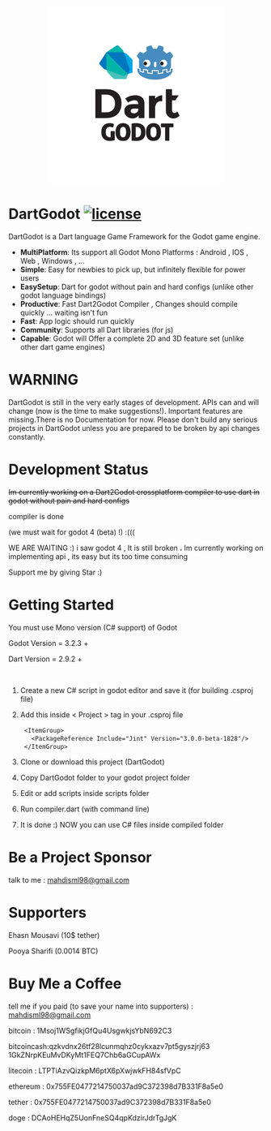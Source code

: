 <p align="center">
  <img src="/logo.png" width="350" height="350" alt="DartGodot logo"/>
</p>

# DartGodot [![license](https://img.shields.io/badge/license-MIT-blue.svg)](https://github.com/mahdisml/DartGodot/blob/master/LICENSE)

DartGodot is a Dart language Game Framework for the Godot game engine.

* **MultiPlatform**: Its support all Godot Mono Platforms : Android , IOS , Web , Windows , ...
* **Simple**: Easy for newbies to pick up, but infinitely flexible for power users
* **EasySetup**: Dart for godot without pain and hard configs (unlike other godot language bindings)
* **Productive**: Fast Dart2Godot Compiler , Changes should compile quickly ... waiting isn't fun
* **Fast**: App logic should run quickly
* **Community**: Supports all Dart libraries (for js)
* **Capable**: Godot will Offer a complete 2D and 3D feature set (unlike other dart game engines)


# WARNING

DartGodot is still in the very early stages of development. APIs can and will change (now is the time to make suggestions!). Important features are missing.There is no Documentation for now. Please don't build any serious projects in DartGodot unless you are prepared to be broken by api changes constantly.

# Development Status
<del>
Im currently working on a Dart2Godot crossplatform compiler to use dart in godot without pain and hard configs
</del>

compiler is done

(we must wait for godot 4 (beta) !) :(((

WE ARE WAITING :) i saw godot 4 , It is still broken ،
Im currently working on implementing api , its easy but its too time consuming

Support me by giving Star :)

# Getting Started
You must use Mono version (C# support) of Godot 

Godot Version = 3.2.3 +

Dart Version = 2.9.2 +

<br/>

1. Create a new C# script in godot editor and save it (for building .csproj file)
2. Add this inside < Project > tag in your .csproj file

        <ItemGroup>
          <PackageReference Include="Jint" Version="3.0.0-beta-1828"/>
        </ItemGroup>
3. Clone or download this project (DartGodot)
4. Copy DartGodot folder to your godot project folder
5. Edit or add scripts inside scripts folder
6. Run compiler.dart (with command line)
7. It is done :) NOW you can use C# files inside compiled folder
        

# Be a Project Sponsor

talk to me : mahdisml98@gmail.com

# Supporters

Ehasn Mousavi (10$ tether)

Pooya Sharifi (0.0014 BTC)

# Buy Me a Coffee

tell me if you paid (to save your name into supporters) : mahdisml98@gmail.com

bitcoin : 1Msoj1WSgfikjGfQu4UsgwkjsYbN692C3

bitcoincash:qzkvdnx26tf28lcunmqhz0cykxazv7pt5gyszjrj63
1GkZNrpKEuMvDKyMt1FEQ7Chb6aGCupAWx

litecoin : LTPTiAzvQizkpM6ptX6pXwjwkFH84sfVpC

ethereum : 0x755FE0477214750037ad9C372398d7B331F8a5e0

tether : 0x755FE0477214750037ad9C372398d7B331F8a5e0

doge : DCAoHEHqZ5UonFneSQ4qpKdzirJdrTgJgK
